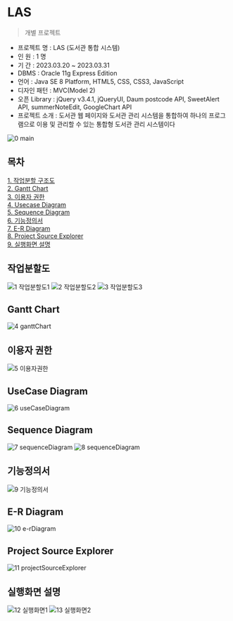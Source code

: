 # LAS

> 개별 프로젝트

- 프로젝트 명 : LAS (도서관 통합 시스템)
- 인 원 : 1 명
- 기 간 : 2023.03.20 ~ 2023.03.31
- DBMS : Oracle 11g Express Edition
- 언어 : Java SE 8 Platform, HTML5, CSS, CSS3, JavaScript
- 디자인 패턴 : MVC(Model 2)
- 오픈 Library : jQuery v3.4.1, jQueryUI, Daum postcode API, SweetAlert API, summerNoteEdit, GoogleChart API
- 프로젝트 소개 : 도서관 웹 페이지와 도서관 관리 시스템을 통합하여 하나의 프로그램으로 이용 및 관리할 수 있는 통합형 도서관 관리 시스템이다 <br>

![0 main](https://user-images.githubusercontent.com/79974632/228998539-3445dc89-a509-4421-84ef-402b4b38dcf2.jpg)

## 목차
[1. 작업분할 구조도]()<br>
[2. Gantt Chart]()<br>
[3. 이용자 권한]()<br>
[4. Usecase Diagram]()<br>
[5. Sequence Diagram]()<br>
[6. 기능정의서]()<br>
[7. E-R Diagram]()<br>
[8. Project Source Explorer]()<br>
[9. 실행화면 설명]()<br>

## 작업분할도
![1 작업분할도1](https://user-images.githubusercontent.com/79974632/228998651-bc41af8f-c74a-4e51-90ce-682118f3868e.JPG)
![2 작업분할도2](https://user-images.githubusercontent.com/79974632/228998769-e95519dd-97db-44ac-9323-005924e1c23b.JPG)
![3 작업분할도3](https://user-images.githubusercontent.com/79974632/228998785-690a2c52-dcfe-4aa8-a830-90b8dd7d64cd.JPG)

## Gantt Chart
![4 ganttChart](https://user-images.githubusercontent.com/79974632/228998806-6983d53c-570d-4e55-913c-9749a9cd8ff8.JPG)

## 이용자 권한
![5 이용자권한](https://user-images.githubusercontent.com/79974632/228998840-ba9d5e3f-e8d9-446a-b260-3bd8d2c098b4.JPG)

## UseCase Diagram
![6 useCaseDiagram](https://user-images.githubusercontent.com/79974632/228998868-c86ba4c8-f73d-484c-b331-a5a61c7d5d08.JPG)

## Sequence Diagram
![7 sequenceDiagram](https://user-images.githubusercontent.com/79974632/228998884-26556683-7b44-4433-8c1a-207244734509.JPG)
![8 sequenceDiagram](https://user-images.githubusercontent.com/79974632/228998905-622d5313-78a4-40ef-800d-90c1faf1fb57.JPG)

## 기능정의서
![9 기능정의서](https://user-images.githubusercontent.com/79974632/228998918-be3e165f-5a24-4103-8314-59eddb0a40bc.JPG)

## E-R Diagram
![10 e-rDiagram](https://user-images.githubusercontent.com/79974632/228998943-fec32d47-b04c-40e1-a1a6-980c5a009f29.JPG)

## Project Source Explorer
![11 projectSourceExplorer](https://user-images.githubusercontent.com/79974632/228998958-611146b4-fb5c-4bf0-b879-0a458a97a2ac.JPG)

## 실행화면 설명
![12 실행화면1](https://user-images.githubusercontent.com/79974632/228998983-50865bc4-4d91-46d5-b64b-f3121e702e6e.JPG)
![13 실행화면2](https://user-images.githubusercontent.com/79974632/228999011-8748d05d-6c21-4e93-a5eb-5a03b3859b8a.JPG)







